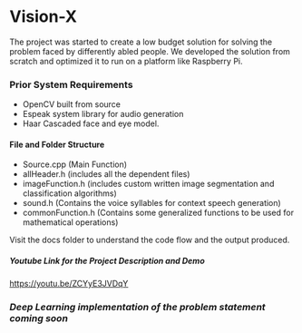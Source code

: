 # Vision-X
 
The project was started to create a low budget solution for solving the problem faced by differently abled people. We developed the solution from scratch and optimized it to run on a platform like Raspberry Pi. 


### Prior System Requirements
* OpenCV built from source 
* Espeak system library for audio generation
* Haar Cascaded face and eye model. 


#### File and Folder Structure
* Source.cpp (Main Function)
* allHeader.h (includes all the dependent files)
* imageFunction.h (includes custom written image segmentation and classification algorithms)
* sound.h (Contains the voice syllables for context speech generation)
* commonFunction.h (Contains some generalized functions to be used for mathematical operations)


Visit the docs folder to understand the code flow and the output produced. 


##### Youtube Link for the Project Description and Demo
https://youtu.be/ZCYyE3JVDqY



### *Deep Learning implementation of the problem statement coming soon*